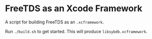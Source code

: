 FreeTDS as an Xcode Framework
=============================

A script for building FreeTDS as an `.xcframework`.

Run `./build.sh` to get started. This will produce `libsybdb.xcframework`.

<!--

Update:
To get it compiling I had to do the following:
1. Make sure header files are installed: xcode-select --install 
2. Make sure automake is installed: brew install automake
3. Edit freetds-1.00.15/src/apps/fisql/fisql.c to add #include <sys/stat.h>

<pre>
Reference:
http://stackoverflow.com/questions/11424846/cross-compiling-freetds-to-iphone
https://github.com/aelam/libspeex-iOS

FreeTDS example code in C:
http://lists.ibiblio.org/pipermail/freetds/2007q4/022482.html
</pre>

-->
